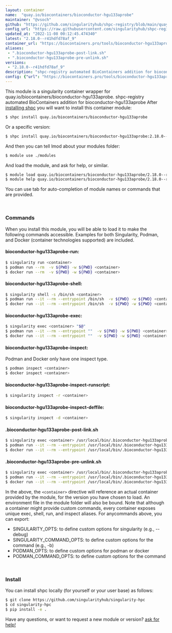 ```yaml
---
layout: container
name:  "quay.io/biocontainers/bioconductor-hgu133aprobe"
maintainer: "@vsoch"
github: "https://github.com/singularityhub/shpc-registry/blob/main/quay.io/biocontainers/bioconductor-hgu133aprobe/container.yaml"
config_url: "https://raw.githubusercontent.com/singularityhub/shpc-registry/main/quay.io/biocontainers/bioconductor-hgu133aprobe/container.yaml"
updated_at: "2022-11-08 00:12:45.474340"
latest: "2.18.0--r41hdfd78af_9"
container_url: "https://biocontainers.pro/tools/bioconductor-hgu133aprobe"
aliases:
 - ".bioconductor-hgu133aprobe-post-link.sh"
 - ".bioconductor-hgu133aprobe-pre-unlink.sh"
versions:
 - "2.18.0--r41hdfd78af_9"
description: "shpc-registry automated BioContainers addition for bioconductor-hgu133aprobe"
config: {"url": "https://biocontainers.pro/tools/bioconductor-hgu133aprobe", "maintainer": "@vsoch", "description": "shpc-registry automated BioContainers addition for bioconductor-hgu133aprobe", "latest": {"2.18.0--r41hdfd78af_9": "sha256:99c1fabb41396337f629a8eb99534b57d34c1312c5ea09762781abaa5bb16dbd"}, "tags": {"2.18.0--r41hdfd78af_9": "sha256:99c1fabb41396337f629a8eb99534b57d34c1312c5ea09762781abaa5bb16dbd"}, "docker": "quay.io/biocontainers/bioconductor-hgu133aprobe", "aliases": {".bioconductor-hgu133aprobe-post-link.sh": "/usr/local/bin/.bioconductor-hgu133aprobe-post-link.sh", ".bioconductor-hgu133aprobe-pre-unlink.sh": "/usr/local/bin/.bioconductor-hgu133aprobe-pre-unlink.sh"}}
---
```


This module is a singularity container wrapper for quay.io/biocontainers/bioconductor-hgu133aprobe.
shpc-registry automated BioContainers addition for bioconductor-hgu133aprobe
After [installing shpc](#install) you will want to install this container module:


```bash
$ shpc install quay.io/biocontainers/bioconductor-hgu133aprobe
```

Or a specific version:

```bash
$ shpc install quay.io/biocontainers/bioconductor-hgu133aprobe:2.18.0--r41hdfd78af_9
```

And then you can tell lmod about your modules folder:

```bash
$ module use ./modules
```

And load the module, and ask for help, or similar.

```bash
$ module load quay.io/biocontainers/bioconductor-hgu133aprobe/2.18.0--r41hdfd78af_9
$ module help quay.io/biocontainers/bioconductor-hgu133aprobe/2.18.0--r41hdfd78af_9
```

You can use tab for auto-completion of module names or commands that are provided.

<br>

### Commands

When you install this module, you will be able to load it to make the following commands accessible.
Examples for both Singularity, Podman, and Docker (container technologies supported) are included.

#### bioconductor-hgu133aprobe-run:

```bash
$ singularity run <container>
$ podman run --rm  -v ${PWD} -w ${PWD} <container>
$ docker run --rm  -v ${PWD} -w ${PWD} <container>
```

#### bioconductor-hgu133aprobe-shell:

```bash
$ singularity shell -s /bin/sh <container>
$ podman run --it --rm --entrypoint /bin/sh  -v ${PWD} -w ${PWD} <container>
$ docker run --it --rm --entrypoint /bin/sh  -v ${PWD} -w ${PWD} <container>
```

#### bioconductor-hgu133aprobe-exec:

```bash
$ singularity exec <container> "$@"
$ podman run --it --rm --entrypoint ""  -v ${PWD} -w ${PWD} <container> "$@"
$ docker run --it --rm --entrypoint ""  -v ${PWD} -w ${PWD} <container> "$@"
```

#### bioconductor-hgu133aprobe-inspect:

Podman and Docker only have one inspect type.

```bash
$ podman inspect <container>
$ docker inspect <container>
```

#### bioconductor-hgu133aprobe-inspect-runscript:

```bash
$ singularity inspect -r <container>
```

#### bioconductor-hgu133aprobe-inspect-deffile:

```bash
$ singularity inspect -d <container>
```


#### .bioconductor-hgu133aprobe-post-link.sh

```bash
$ singularity exec <container> /usr/local/bin/.bioconductor-hgu133aprobe-post-link.sh
$ podman run --it --rm --entrypoint /usr/local/bin/.bioconductor-hgu133aprobe-post-link.sh   -v ${PWD} -w ${PWD} <container> -c " $@"
$ docker run --it --rm --entrypoint /usr/local/bin/.bioconductor-hgu133aprobe-post-link.sh   -v ${PWD} -w ${PWD} <container> -c " $@"
```


#### .bioconductor-hgu133aprobe-pre-unlink.sh

```bash
$ singularity exec <container> /usr/local/bin/.bioconductor-hgu133aprobe-pre-unlink.sh
$ podman run --it --rm --entrypoint /usr/local/bin/.bioconductor-hgu133aprobe-pre-unlink.sh   -v ${PWD} -w ${PWD} <container> -c " $@"
$ docker run --it --rm --entrypoint /usr/local/bin/.bioconductor-hgu133aprobe-pre-unlink.sh   -v ${PWD} -w ${PWD} <container> -c " $@"
```



In the above, the `<container>` directive will reference an actual container provided
by the module, for the version you have chosen to load. An environment file in the
module folder will also be bound. Note that although a container
might provide custom commands, every container exposes unique exec, shell, run, and
inspect aliases. For anycommands above, you can export:

 - SINGULARITY_OPTS: to define custom options for singularity (e.g., --debug)
 - SINGULARITY_COMMAND_OPTS: to define custom options for the command (e.g., -b)
 - PODMAN_OPTS: to define custom options for podman or docker
 - PODMAN_COMMAND_OPTS: to define custom options for the command

<br>

### Install

You can install shpc locally (for yourself or your user base) as follows:

```bash
$ git clone https://github.com/singularityhub/singularity-hpc
$ cd singularity-hpc
$ pip install -e .
```

Have any questions, or want to request a new module or version? [ask for help!](https://github.com/singularityhub/singularity-hpc/issues)